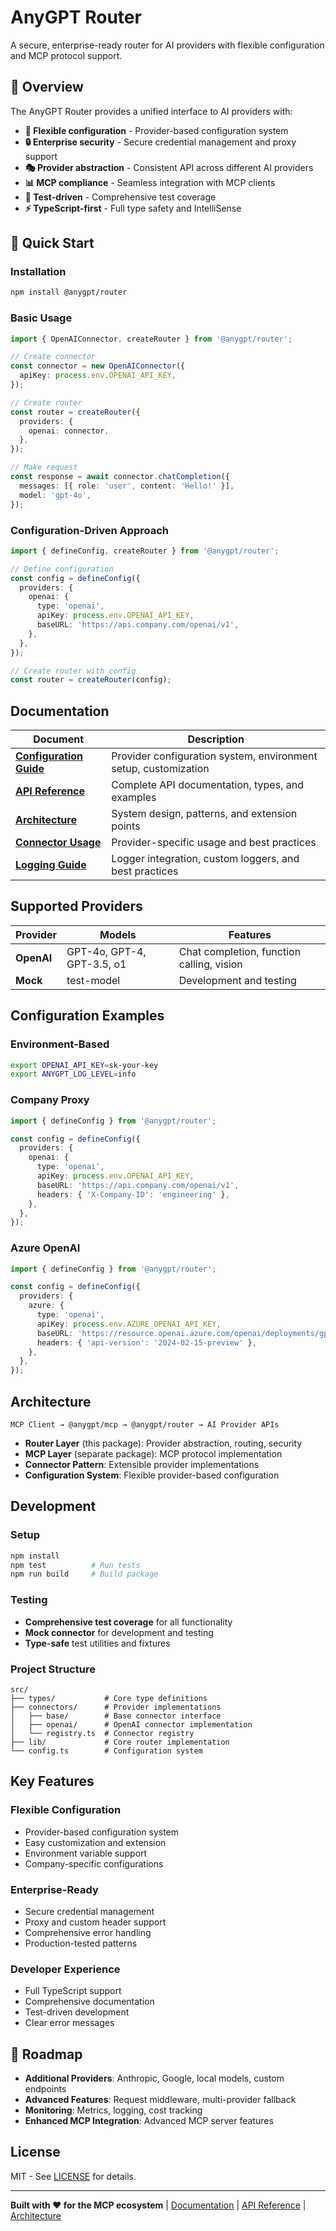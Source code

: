 # AnyGPT Router

A secure, enterprise-ready router for AI providers with flexible configuration and MCP protocol support.

## 🎯 **Overview**

The AnyGPT Router provides a unified interface to AI providers with:

- **🔧 Flexible configuration** - Provider-based configuration system
- **🔒 Enterprise security** - Secure credential management and proxy support
- **🎭 Provider abstraction** - Consistent API across different AI providers
- **📊 MCP compliance** - Seamless integration with MCP clients
- **🧪 Test-driven** - Comprehensive test coverage
- **⚡ TypeScript-first** - Full type safety and IntelliSense

## 🚀 **Quick Start**

### **Installation**

```bash
npm install @anygpt/router
```

### Basic Usage

```typescript
import { OpenAIConnector, createRouter } from '@anygpt/router';

// Create connector
const connector = new OpenAIConnector({
  apiKey: process.env.OPENAI_API_KEY,
});

// Create router
const router = createRouter({
  providers: {
    openai: connector,
  },
});

// Make request
const response = await connector.chatCompletion({
  messages: [{ role: 'user', content: 'Hello!' }],
  model: 'gpt-4o',
});
```

### Configuration-Driven Approach

```typescript
import { defineConfig, createRouter } from '@anygpt/router';

// Define configuration
const config = defineConfig({
  providers: {
    openai: {
      type: 'openai',
      apiKey: process.env.OPENAI_API_KEY,
      baseURL: 'https://api.company.com/openai/v1',
    },
  },
});

// Create router with config
const router = createRouter(config);
```

## Documentation

| Document                                       | Description                                                     |
| ---------------------------------------------- | --------------------------------------------------------------- |
| **[Configuration Guide](docs/CONFIG.md)**      | Provider configuration system, environment setup, customization |
| **[API Reference](docs/API.md)**               | Complete API documentation, types, and examples                 |
| **[Architecture](docs/ARCHITECTURE.md)**       | System design, patterns, and extension points                   |
| **[Connector Usage](docs/CONNECTOR_USAGE.md)** | Provider-specific usage and best practices                      |
| **[Logging Guide](docs/LOGGING.md)**           | Logger integration, custom loggers, and best practices          |

## Supported Providers

| Provider   | Models                     | Features                                  |
| ---------- | -------------------------- | ----------------------------------------- |
| **OpenAI** | GPT-4o, GPT-4, GPT-3.5, o1 | Chat completion, function calling, vision |
| **Mock**   | test-model                 | Development and testing                   |

## Configuration Examples

### Environment-Based

```bash
export OPENAI_API_KEY=sk-your-key
export ANYGPT_LOG_LEVEL=info
```

### Company Proxy

```typescript
import { defineConfig } from '@anygpt/router';

const config = defineConfig({
  providers: {
    openai: {
      type: 'openai',
      apiKey: process.env.OPENAI_API_KEY,
      baseURL: 'https://api.company.com/openai/v1',
      headers: { 'X-Company-ID': 'engineering' },
    },
  },
});
```

### Azure OpenAI

```typescript
import { defineConfig } from '@anygpt/router';

const config = defineConfig({
  providers: {
    azure: {
      type: 'openai',
      apiKey: process.env.AZURE_OPENAI_API_KEY,
      baseURL: 'https://resource.openai.azure.com/openai/deployments/gpt-4o',
      headers: { 'api-version': '2024-02-15-preview' },
    },
  },
});
```

## Architecture

```
MCP Client → @anygpt/mcp → @anygpt/router → AI Provider APIs
```

- **Router Layer** (this package): Provider abstraction, routing, security
- **MCP Layer** (separate package): MCP protocol implementation
- **Connector Pattern**: Extensible provider implementations
- **Configuration System**: Flexible provider-based configuration

## Development

### Setup

```bash
npm install
npm test          # Run tests
npm run build     # Build package
```

### Testing

- **Comprehensive test coverage** for all functionality
- **Mock connector** for development and testing
- **Type-safe** test utilities and fixtures

### Project Structure

```
src/
├── types/           # Core type definitions
├── connectors/      # Provider implementations
│   ├── base/        # Base connector interface
│   ├── openai/      # OpenAI connector implementation
│   └── registry.ts  # Connector registry
├── lib/             # Core router implementation
└── config.ts        # Configuration system
```

## Key Features

### **Flexible Configuration**

- Provider-based configuration system
- Easy customization and extension
- Environment variable support
- Company-specific configurations

### **Enterprise-Ready**

- Secure credential management
- Proxy and custom header support
- Comprehensive error handling
- Production-tested patterns

### **Developer Experience**

- Full TypeScript support
- Comprehensive documentation
- Test-driven development
- Clear error messages

## 🔮 **Roadmap**

- **Additional Providers**: Anthropic, Google, local models, custom endpoints
- **Advanced Features**: Request middleware, multi-provider fallback
- **Monitoring**: Metrics, logging, cost tracking
- **Enhanced MCP Integration**: Advanced MCP server features

## License

MIT - See [LICENSE](LICENSE) for details.

---

**Built with ❤️ for the MCP ecosystem** | [Documentation](docs/) | [API Reference](docs/API.md) | [Architecture](docs/ARCHITECTURE.md)
